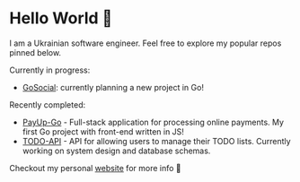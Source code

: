 # Hello World 👋

I am a Ukrainian software engineer. Feel free to explore my popular repos pinned below.

Currently in progress:

* [GoSocial](https://github.com/UkrainianProgrammer/GoSocial): currently planning a new project in Go!

Recently completed:

* [PayUp-Go](https://github.com/UkrainianProgrammer/PayUp-Go) - Full-stack application for processing online payments. My first Go project with front-end written in JS!
* [TODO-API](https://github.com/UkrainianProgrammer/TODO-API) - API for allowing users to manage their TODO lists. Currently working on system design and database schemas.

Checkout my personal [website](https://ukrainianprogrammer.github.io/) for more info 🤌
